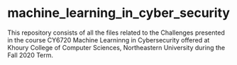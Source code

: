 # machine_learning_in_cyber_security
 
This repository consists of all the files related to the Challenges presented in the course CY6720 Machine Learninng in Cybersecurity offered at Khoury College of Computer Sciences, Northeastern University during the Fall 2020 Term. 
